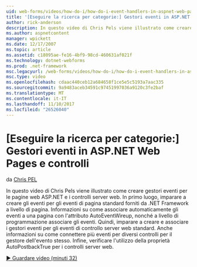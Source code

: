 ```yaml
---
uid: web-forms/videos/how-do-i/how-do-i-event-handlers-in-aspnet-web-pages-and-controls
title: '[Eseguire la ricerca per categorie:] Gestori eventi in ASP.NET Web Pages e controlli | Documenti Microsoft'
author: rick-anderson
description: In questo video di Chris Pels viene illustrato come creare gestori eventi per le pagine web ASP.NET e i controlli server web. In primo luogo, imparare a creare f gli eventi a livello di pagina...
ms.author: aspnetcontent
manager: wpickett
ms.date: 12/17/2007
ms.topic: article
ms.assetid: c18095ae-fe16-4bf9-98cd-460631af021f
ms.technology: dotnet-webforms
ms.prod: .net-framework
msc.legacyurl: /web-forms/videos/how-do-i/how-do-i-event-handlers-in-aspnet-web-pages-and-controls
msc.type: video
ms.openlocfilehash: cdaac440ceb12a684658f1ce5e5c5193a7aac335
ms.sourcegitcommit: 9a9483aceb34591c97451997036a9120c3fe2baf
ms.translationtype: MT
ms.contentlocale: it-IT
ms.lasthandoff: 11/10/2017
ms.locfileid: "26526040"
---
```

<a name="how-do-i-event-handlers-in-aspnet-web-pages-and-controls"></a>[Eseguire la ricerca per categorie:] Gestori eventi in ASP.NET Web Pages e controlli
====================
da [Chris PEL](https://twitter.com/chrispels)

In questo video di Chris Pels viene illustrato come creare gestori eventi per le pagine web ASP.NET e i controlli server web. In primo luogo, imparare a creare gli eventi per gli eventi di pagina standard forniti da .NET Framework a livello di pagina. Informazioni su come associare automaticamente gli eventi a una pagina con l'attributo AutoEventWireup, nonché a livello di programmazione associare gli eventi. Quindi, imparare a creare e associare i gestori eventi per gli eventi di controllo server web standard. Anche informazioni su come connettere più eventi per diversi controlli per il gestore dell'evento stesso. Infine, verificare l'utilizzo della proprietà AutoPostbackTrue per i controlli server web.

[&#9654; Guardare video (minuti 32)](https://channel9.msdn.com/Blogs/ASP-NET-Site-Videos/how-do-i-event-handlers-in-aspnet-web-pages-and-controls)
